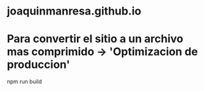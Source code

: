 # joaquinmanresa.github.io

# Para convertir el sitio a un archivo mas comprimido -> 'Optimizacion de produccion'
npm run build 
